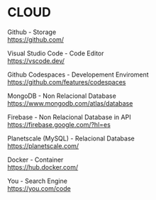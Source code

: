 # CLOUD

Github - Storage <br>
https://github.com/

Visual Studio Code - Code Editor <br>
https://vscode.dev/

Github Codespaces - Developement Enviroment <br>
https://github.com/features/codespaces

MongoDB - Non Relacional Database <br>
https://www.mongodb.com/atlas/database

Firebase - Non Relacional Database in API <br>
https://firebase.google.com/?hl=es

Planetscale (MySQL) - Relacional Database <br>
https://planetscale.com/

Docker - Container <br>
https://hub.docker.com/

You - Search Engine <br>
https://you.com/code
